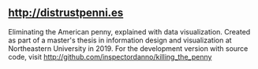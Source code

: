 ## http://distrustpenni.es

Eliminating the American penny, explained with data visualization.
Created as part of a master's thesis in information design and visualization at Northeastern University in 2019.
For the development version with source code, visit http://github.com/inspectordanno/killing_the_penny
